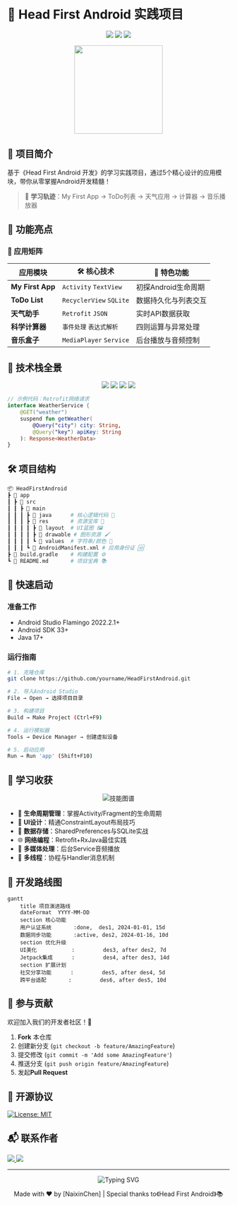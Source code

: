 # 🚀 Head First Android 实践项目 

<div align="center">
  <img src="https://img.shields.io/badge/Android-3DDC84?style=for-the-badge&logo=android&logoColor=white">
  <img src="https://img.shields.io/badge/Kotlin-0095D5?style=for-the-badge&logo=kotlin&logoColor=white">
  <img src="https://img.shields.io/badge/Android_Studio-3DDC84?style=for-the-badge&logo=android-studio&logoColor=white">
</div>

<p align="center">
  <img src="https://media.giphy.com/media/3o7aCTPPm4OHfRLSH6/giphy.gif" width="200">
</p>

## 📖 项目简介
基于《Head First Android 开发》的学习实践项目，通过5个精心设计的应用模块，带你从零掌握Android开发精髓！

> 🌟 **学习轨迹**：My First App → ToDo列表 → 天气应用 → 计算器 → 音乐播放器

## 🎯 功能亮点

### 📱 应用矩阵
| 应用模块       | 🛠️ 核心技术               | 🎨 特色功能                 |
|----------------|--------------------------|---------------------------|
| **My First App**| `Activity` `TextView`    | 初探Android生命周期       |
| **ToDo List**  | `RecyclerView` `SQLite`  | 数据持久化与列表交互       |
| **天气助手**    | `Retrofit` `JSON`        | 实时API数据获取           |
| **科学计算器**  | `事件处理` `表达式解析`    | 四则运算与异常处理         |
| **音乐盒子**    | `MediaPlayer` `Service`  | 后台播放与音频控制         |

## 🧰 技术栈全景

<div align="center">
  <img src="https://img.shields.io/badge/Android_SDK-3DDC84?style=flat&logo=android&logoColor=white">
  <img src="https://img.shields.io/badge/Retrofit-8A4182?style=flat&logo=retrofit&logoColor=white">
  <img src="https://img.shields.io/badge/SQLite-003B57?style=flat&logo=sqlite&logoColor=white">
  <img src="https://img.shields.io/badge/Gradle-02303A?style=flat&logo=gradle&logoColor=white">
</div>

```kotlin
// 示例代码：Retrofit网络请求
interface WeatherService {
    @GET("weather")
    suspend fun getWeather(
        @Query("city") city: String,
        @Query("key") apiKey: String
    ): Response<WeatherData>
}
```

## 🛠️ 项目结构

```bash
📦 HeadFirstAndroid
┣ 📂 app
┃ ┣ 📂 src
┃ ┃ ┣ 📂 main
┃ ┃ ┃ ┣ 📂 java      # 核心逻辑代码 🧠
┃ ┃ ┃ ┣ 📂 res       # 资源宝库 🎨
┃ ┃ ┃ ┃ ┣ 📂 layout  # UI蓝图 🖼️
┃ ┃ ┃ ┃ ┣ 📂 drawable # 图形资源 🖌️
┃ ┃ ┃ ┃ ┗ 📂 values  # 字符串/颜色 🌈
┃ ┃ ┃ ┗ 📜 AndroidManifest.xml # 应用身份证 🆔
┣ 📜 build.gradle    # 构建配置 ⚙️
┗ 📜 README.md       # 项目宝典 📚
```

## 🚀 快速启动

### 准备工作
- Android Studio Flamingo 2022.2.1+
- Android SDK 33+
- Java 17+

### 运行指南
```bash
# 1. 克隆仓库
git clone https://github.com/yourname/HeadFirstAndroid.git

# 2. 导入Android Studio
File → Open → 选择项目目录

# 3. 构建项目
Build → Make Project (Ctrl+F9)

# 4. 运行模拟器
Tools → Device Manager → 创建虚拟设备

# 5. 启动应用
Run → Run 'app' (Shift+F10)
```

## 🌱 学习收获

<div align="center">
  
![技能图谱](https://media.giphy.com/media/3o7btPCcdNniyf0ArS/giphy.gif)

</div>

- 🧬 **生命周期管理**：掌握Activity/Fragment的生命周期
- 🎨 **UI设计**：精通ConstraintLayout布局技巧
- 💾 **数据存储**：SharedPreferences与SQLite实战
- 🌐 **网络编程**：Retrofit+RxJava最佳实践
- 🎵 **多媒体处理**：后台Service音频播放
- 🧵 **多线程**：协程与Handler消息机制

## 🚧 开发路线图

```mermaid
gantt
    title 项目演进路线
    dateFormat  YYYY-MM-DD
    section 核心功能
    用户认证系统       :done,  des1, 2024-01-01, 15d
    数据同步功能       :active, des2, 2024-01-16, 10d
    section 优化升级
    UI美化           :         des3, after des2, 7d
    Jetpack集成      :         des4, after des3, 14d
    section 扩展计划
    社交分享功能      :         des5, after des4, 5d
    跨平台适配       :         des6, after des5, 10d
```

## 🤝 参与贡献

欢迎加入我们的开发者社区！🎉

1. **Fork** 本仓库
2. 创建新分支 (`git checkout -b feature/AmazingFeature`)
3. 提交修改 (`git commit -m 'Add some AmazingFeature'`)
4. 推送分支 (`git push origin feature/AmazingFeature`)
5. 发起**Pull Request**

## 📜 开源协议

[![License: MIT](https://img.shields.io/badge/License-MIT-yellow.svg)](https://opensource.org/licenses/MIT)

## 📬 联系作者

<a href="mailto:nancychen666666@gmail.com">
  <img src="https://img.shields.io/badge/Gmail-D14836?style=for-the-badge&logo=gmail&logoColor=white">
</a>
<a href="https://github.com/naixinchen">
  <img src="https://img.shields.io/badge/GitHub-100000?style=for-the-badge&logo=github&logoColor=white">
</a>

---
<!-- 动态分隔线 -->
<p align="center">
  <img src="https://readme-typing-svg.demolab.com?font=Fira+Code&pause=1000&color=58A6FF&width=435&lines=Happy+Coding!+%F0%9F%91%8B%F0%9F%8F%BB" alt="Typing SVG">
</p>

<div align="center">
  Made with ❤️ by [NaixinChen] | 
  Special thanks to《Head First Android》📚
</div>

